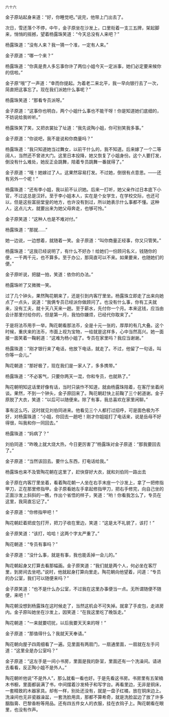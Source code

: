     六十六 

   金子原站起身来道：“好，你睡觉吧。”说完，他带上门出去了。

   次日，雪还落个不停，中午，金子原坐在沙发上，口里衔着一支三五牌，架起脚来，悄悄的摇撼，望着杨露珠笑道：“今天总没有人来吧？”

   杨露珠道：“没有人来？我一猜一个准，一定有人来。”

   金子原道：“哪一个来？”

   杨露珠道：“你真是贵人多忘事你许了两位小姐今天一定派事，她们必定要来候你的信啦。”

   金子原“哦”了一声道：“幸而你提起。为着老二来北平，我一早向银行去了一次，简直把这事忘了。现在我们派她什么事呢？”

   杨露珠笑道：“那看专员派呀。”

   金子原道：“这事你也明白，两个小姐什么事也不能干呀！你是知道她们底细的，不妨说给我听听。”

   杨露珠笑了笑，又把衣裳扯了址道：“我先说陶小姐，你可别笑我多事。”

   金子原道：“你说吧，我不是说和你商量吗？”

   杨露珠道：“我只知道她当过舞女，以前干什么的，我不知道。后来嫁了一个二等阔人，当然还不曾进大门。这里日本投降，她又恢复了小姐身份。这个人要打发，倒没有什么难处，她反正会跳舞，陪着专员跳舞一番就得了。”

   金子原道：“哦！她嫁过了人。这果然容易打发。不过她，倒很有点意思。——还有另外一个呢！”

   杨露珠道：“还有李小姐，我以前不认识她。后来一打听，她父亲作过日本底下小官，不过这总是汉奸。至于李小姐本人，实在是个女学生，在学校交际，也还可以，但是这些富丽堂皇的地方，也许没有到过，所以她表示什么事都不懂。这种人，这点儿大，就要出来为她父母奔走，也够可怜。”

   金子原笑道：“这种人也是不难对付。”

   杨露珠道：“那就……”

   她一边说，一边想着，就随着一笑。金子原道：“叫你商量正经事，你又只管笑。”

   杨露珠道：“这我已经说明了，有什么不好办！给她们一份顾问名义，钱随你的便，一千两千元，也不算多。至于办公，那简直可以不来。如果要来，也随她们的便。”

   金子原听说，把腿一拍，笑道：依你的办法。”

   杨露珠听了又微微一笑。

   过了几个钟头，果然陶花朝来了，还是引到内客厅里坐。杨露珠立即走了出来向她点了一点头，说道：“我俩专员已经派你做顾问了。也没有什么事，你有工夫就来，没有工夫，就十天八天来一趟。至于薪水，先付你一个月。本来这钱，应当由会计那里付给你的，但是第一月，我怕你嫌烦，已经代你取来了。”

   于是将法币用手一举。陶花朝看那法币，全是十元一张的，厚厚的有几大叠。这个时候，重庆来的法币，市面上视为宝物，一给就是这样多，心中当然高兴。她一面接一面笑着一鞠躬道：“这难为杨小姐了。专员在家里吗？我应当谢谢。”

   杨露珠道：“刚才银行来了电话，他放下电话，就走了。不过，他留了一句话，叫你等一会儿。”

   陶花朝道：“那好极了，现在我们是一家人了，多多携带。”

   杨露珠道：“不必客气，只要你两天一混，你和专员，也就熟了。”

   陶花朝明知这话里好像有话，当时只装怍不知道，就由杨露珠陪着，在客厅坐着闲谈。果然，不到一个钟头，金子原回来了。陶花朝赶快上前鞠了三个躬道谢。金子原脱了大衣，笑道：“以后可以随便来。除了有事，我总喜欢在家里闲聊。”

   事有这么巧，这时就见刘伯同进来。他看见三个人都打过招呼，可是面色极为不好，对杨露珠道：“小姐，你回去一趟吧！刚才你姐姐打了电话来，说是岳母不好得很，叫我和你一同回去。”

   杨露珠道：“妈病了？”

   刘伯同道：“昨晚上就大烧大热，今日更厉害了”杨露珠对金子原道：“那我要回去了。”

   金子原道：“当然该回去。要什么东西，打电话给我。”

   杨露珠也来不及管陶花朝在这里了，赶快穿好大衣，就和刘伯同一路出去

   金子原在内客厅里坐着，看着陶花朝一人坐在右手末座一个沙发上，拿了一把修指甲刀，正在那里修指甲。金子原看她左手拿起修指甲刀，把右手修完，向自己坐的正面沙发上斜斜的一瞧，作出个省悟的样子，笑道：“哟！你看我怎么了，专员在这里，我简直忘记了。”

   金子原道：“你修指甲吧！”

   陶花朝赶着把皮包打开，把刀子收在里边，笑道：“这是太不礼貌了，该打！”

   金子原笑道：“该打，哈哈！这两个字太严重了。”

   陶花朝道：“专员有事吗？”

   金子原道：“没什么事，就是有事，我也能丢掉一会儿的。”

   陶花朝起身又打算去看那幅画。金子原笑道：“我们就是两个人，何必坐在客厅里，到房间去坐吧。”说时，他就起身打算向里走。陶花朝向他望着，问道：“专员的办公室，我们可以随便来吗？”

   金子原笑道：“也不是什么办公室，不过我在这里办事便当一点。无所谓随便不随便，来吧！”

   陶花朝没想到杨露珠在这时候走了，当然这机会不可失掉。就拿了手皮包，走进房内。金子原叫她坐在沙发上，因笑道：“在我这里吃了晚饭走。”

   陶花朝道：“一来就要叨扰，以后我要天天来的呀！”

   金子原道：“那值得什么？我就天天奉请。”

   陶花朝向屋子四周细看了一遍。见里面有两扇门，一扇通里面，一扇就在左手问道：“这里全是办公室吗？”

   金子原道：“这左手是一间小书房，里面是我的卧室，里面还有一个洗澡间。请进去看看，反正陶小姐不是外人。”

   陶花朝听他说“不是外人”，那么就看一看也好。于是先看这书房。书房里有五架楠木书橱，里面都装满了书，中间摆着沙发椅子和写字台。再看里边，无非是铜床，一套精致的木器家具。却有一样，别处还没有，就是一盘子红橘，放在铜床边上。洗澡间也无非瓷器澡盆，一套洗脸用具，那都不算希奇，就是洗脸盆边了放了许多胭脂膏、巴黎香粉等用品。还有四五件女人的衣服，挂在衣钩子上。陶花朝看在眼里，也没有作声。

